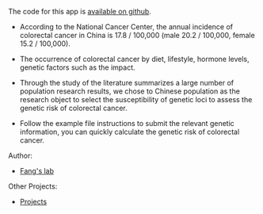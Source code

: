 The code for this app is [available on github](https://github.com/medxiaorudan/ColorectalCancer).

+ According to the National Cancer Center, the annual incidence of colorectal cancer in China is 17.8 / 100,000 (male 20.2 / 100,000, female 15.2 / 100,000).

+ The occurrence of colorectal cancer by diet, lifestyle, hormone levels, genetic factors such as the impact.

+ Through the study of the literature summarizes a large number of population research results, we chose to Chinese population as the research object to select the susceptibility of genetic loci to assess the genetic risk of colorectal cancer.

+ Follow the example file instructions to submit the relevant genetic information, you can quickly calculate the genetic risk of colorectal cancer.

Author:
+ <a href="http://www.big.ac.cn/yjdw/kyxmz/200907/t20090723_2185492.html" target=" blank">Fang's lab</a>

Other Projects:
+ <a href="https://medxiaorudan.shinyapps.io/colorectalcancer/" target=" blank">Projects</a>


